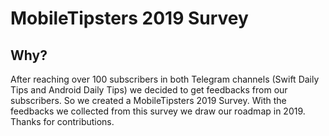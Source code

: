 # MobileTipsters 2019 Survey

## Why?

After reaching over 100 subscribers in both Telegram channels (Swift Daily Tips and Android Daily Tips) we decided to get feedbacks from our subscribers. So we created a MobileTipsters 2019 Survey. With the feedbacks we collected from this survey we draw our roadmap in 2019. 
<br>
Thanks for contributions.
